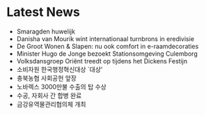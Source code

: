 # Latest News
-  Smaragden huwelijk
-  Danisha van Mourik wint internationaal turnbrons in eredivisie
-  De Groot Wonen & Slapen: nu ook comfort in e-raamdecoraties
-  Minister Hugo de Jonge bezoekt Stationsomgeving Culemborg
-  Volksdansgroep Oriënt treedt op tijdens het Dickens Festijn
-  소비자원 한국행정혁신대상 `대상'
-  충북농협 사회공헌 앞장
-  노바렉스 3000만불 수출의 탑 수상
-  수공, 자회사 간 합병 완료
-  금강유역물관리협의체 개최
